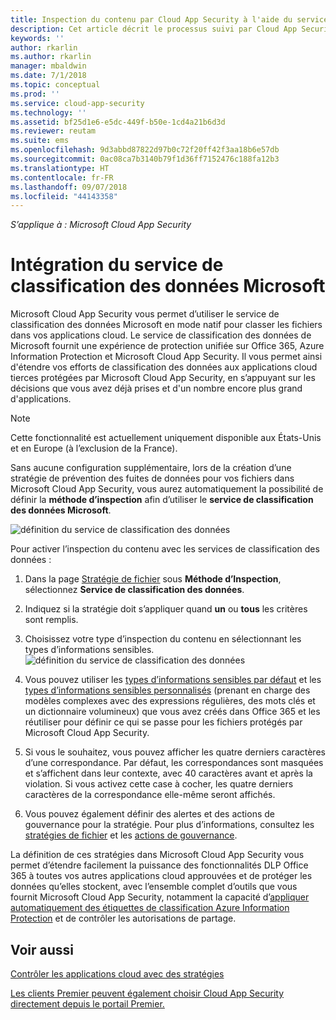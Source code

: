 ```yaml
---
title: Inspection du contenu par Cloud App Security à l'aide du service de classification des données Microsoft | Microsoft Docs
description: Cet article décrit le processus suivi par Cloud App Security lors de l’exécution de l’inspection du contenu DLP à l'aide du service de classification des données Microsoft.
keywords: ''
author: rkarlin
ms.author: rkarlin
manager: mbaldwin
ms.date: 7/1/2018
ms.topic: conceptual
ms.prod: ''
ms.service: cloud-app-security
ms.technology: ''
ms.assetid: bf25d1e6-e5dc-449f-b50e-1cd4a21b6d3d
ms.reviewer: reutam
ms.suite: ems
ms.openlocfilehash: 9d3abbd87822d97b0c72f20ff42f3aa18b6e57db
ms.sourcegitcommit: 0ac08ca7b3140b79f1d36ff7152476c188fa12b3
ms.translationtype: HT
ms.contentlocale: fr-FR
ms.lasthandoff: 09/07/2018
ms.locfileid: "44143358"
---
```

*S’applique à : Microsoft Cloud App Security*



# <a name="microsoft-data-classification-services-integration"></a>Intégration du service de classification des données Microsoft

Microsoft Cloud App Security vous permet d’utiliser le service de classification des données Microsoft en mode natif pour classer les fichiers dans vos applications cloud.
Le service de classification des données de Microsoft fournit une expérience de protection unifiée sur Office 365, Azure Information Protection et Microsoft Cloud App Security. Il vous permet ainsi d'étendre vos efforts de classification des données aux applications cloud tierces protégées par Microsoft Cloud App Security, en s’appuyant sur les décisions que vous avez déjà prises et d'un nombre encore plus grand d'applications.

>[!NOTE]
> Cette fonctionnalité est actuellement uniquement disponible aux États-Unis et en Europe (à l’exclusion de la France).

Sans aucune configuration supplémentaire, lors de la création d’une stratégie de prévention des fuites de données pour vos fichiers dans Microsoft Cloud App Security, vous aurez automatiquement la possibilité de définir la **méthode d’inspection** afin d’utiliser le **service de classification des données Microsoft**.

![définition du service de classification des données](./media/dcs-enable.png)

Pour activer l’inspection du contenu avec les services de classification des données :

1. Dans la page [Stratégie de fichier](data-protection-policies.md) sous **Méthode d’Inspection**, sélectionnez **Service de classification des données**.
2. Indiquez si la stratégie doit s’appliquer quand **un** ou **tous** les critères sont remplis.
3. Choisissez votre type d’inspection du contenu en sélectionnant les types d’informations sensibles.
 ![définition du service de classification des données](./media/dcs-sensitive-information-type.png)

5. Vous pouvez utiliser les [types d’informations sensibles par défaut](https://support.office.com/article/what-the-sensitive-information-types-look-for-fd505979-76be-4d9f-b459-abef3fc9e86b) et les [types d’informations sensibles personnalisés](https://support.office.com/article/create-a-custom-sensitive-information-type-82c382a5-b6db-44fd-995d-b333b3c7fc30) (prenant en charge des modèles complexes avec des expressions régulières, des mots clés et un dictionnaire volumineux) que vous avez créés dans Office 365 et les réutiliser pour définir ce qui se passe pour les fichiers protégés par Microsoft Cloud App Security.

6. Si vous le souhaitez, vous pouvez afficher les quatre derniers caractères d’une correspondance. Par défaut, les correspondances sont masquées et s’affichent dans leur contexte, avec 40 caractères avant et après la violation. Si vous activez cette case à cocher, les quatre derniers caractères de la correspondance elle-même seront affichés.

7. Vous pouvez également définir des alertes et des actions de gouvernance pour la stratégie. Pour plus d’informations, consultez les [stratégies de fichier](data-protection-policies.md) et les [actions de gouvernance](governance-actions.md).

La définition de ces stratégies dans Microsoft Cloud App Security vous permet d’étendre facilement la puissance des fonctionnalités DLP Office 365 à toutes vos autres applications cloud approuvées et de protéger les données qu’elles stockent, avec l’ensemble complet d’outils que vous fournit Microsoft Cloud App Security, notamment la capacité d’[appliquer automatiquement des étiquettes de classification Azure Information Protection](azip-integration.md) et de contrôler les autorisations de partage.



## <a name="see-also"></a>Voir aussi  
[Contrôler les applications cloud avec des stratégies](control-cloud-apps-with-policies.md)   

[Les clients Premier peuvent également choisir Cloud App Security directement depuis le portail Premier.](https://premier.microsoft.com/)  
  